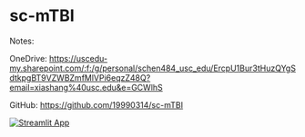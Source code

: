 # sc-mTBI
Notes:

OneDrive:
https://uscedu-my.sharepoint.com/:f:/g/personal/schen484_usc_edu/ErcpU1Bur3tHuzQYgSdtkpgBT9VZWBZmfMlVPi6eqzZ48Q?email=xiashang%40usc.edu&e=GCWlhS

GitHub:
https://github.com/19990314/sc-mTBI


[![Streamlit App](https://static.streamlit.io/badges/streamlit_badge_black_white.svg)](https://19990314-sc-mtbi-ucla-visual-7cwnuz.streamlit.app/)

